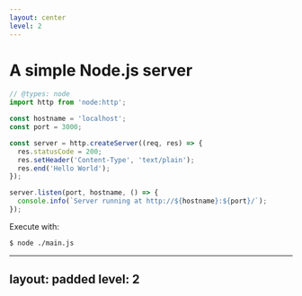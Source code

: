 ```yaml
---
layout: center
level: 2
---
```


# A simple Node.js server

```ts {all|1|6-10|3-4,12-14|all} twoslash
// @types: node
import http from 'node:http';

const hostname = 'localhost';
const port = 3000;

const server = http.createServer((req, res) => {
  res.statusCode = 200;
  res.setHeader('Content-Type', 'text/plain');
  res.end('Hello World');
});

server.listen(port, hostname, () => {
  console.info(`Server running at http://${hostname}:${port}/`);
});
```

<v-click>

Execute with:

```sh
$ node ./main.js
```

</v-click>



---
layout: padded
level: 2
---

<StackBlitz project="stackblitz-starters-t88cxm" file="index.js" />
